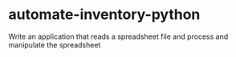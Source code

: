 # automate-inventory-python
Write an application that reads a spreadsheet file and process and manipulate the spreadsheet
